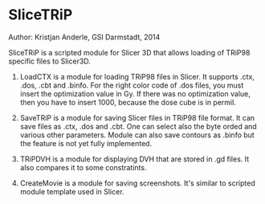 SliceTRiP
=========

Author: Kristjan Anderle, GSI
Darmstadt, 2014

SliceTRiP is a scripted module for Slicer 3D that allows loading of TRiP98 specific files to Slicer3D.

1. LoadCTX is a module for loading TRiP98 files in Slicer. It supports .ctx, .dos, .cbt and .binfo. 
For the right color code of .dos files, you must insert the optimization value in Gy. If there was no optimization value, then you have to insert 1000, because the dose cube is in permil.

2. SaveTRiP is a module for saving Slicer files in TRiP98 file format. It can save files as .ctx, .dos and .cbt. One can select also the byte orded and various other parameters. Module can also save contours as .binfo but the feature is not yet fully implemented.

3. TRiPDVH is a module for displaying DVH that are stored in .gd files. It also compares it to some constratints.

4. CreateMovie is a module for saving screenshots. It's similar to scripted module template used in Slicer.

